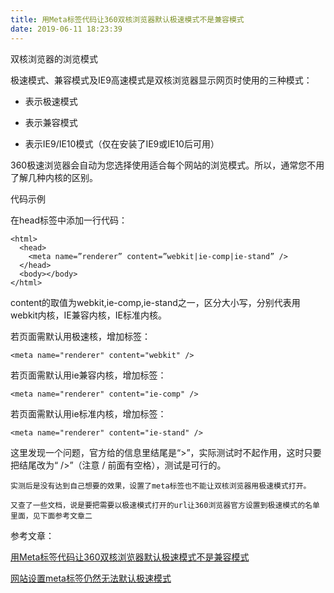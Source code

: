 ```yaml
---
title: 用Meta标签代码让360双核浏览器默认极速模式不是兼容模式
date: 2019-06-11 18:23:39
---
```


双核浏览器的浏览模式

极速模式、兼容模式及IE9高速模式是双核浏览器显示网页时使用的三种模式：

- 表示极速模式

- 表示兼容模式

- 表示IE9/IE10模式（仅在安装了IE9或IE10后可用）

360极速浏览器会自动为您选择使用适合每个网站的浏览模式。所以，通常您不用了解几种内核的区别。

代码示例

在head标签中添加一行代码：
 
```
<html>  
  <head>  
    <meta name=”renderer” content=”webkit|ie-comp|ie-stand” />  
  </head>  
  <body></body>  
</html>
```
content的取值为webkit,ie-comp,ie-stand之一，区分大小写，分别代表用webkit内核，IE兼容内核，IE标准内核。

若页面需默认用极速核，增加标签：
```
<meta name="renderer" content="webkit" /> 
```
若页面需默认用ie兼容内核，增加标签：
```
<meta name="renderer" content="ie-comp" /> 
```
若页面需默认用ie标准内核，增加标签：
```
<meta name="renderer" content="ie-stand" />
```
这里发现一个问题，官方给的信息里结尾是“>”，实际测试时不起作用，这时只要把结尾改为“ />”（注意 / 前面有空格），测试是可行的。 

<code>实测后是没有达到自己想要的效果，设置了meta标签也不能让双核浏览器用极速模式打开。</code>

<code>又查了一些文档，说是要把需要以极速模式打开的url让360浏览器官方设置到极速模式的名单里面，见下面参考文章二</code>


参考文章：

[用Meta标签代码让360双核浏览器默认极速模式不是兼容模式](https://www.jb51.net/web/259920.html)

[网站设置meta标签仍然无法默认极速模式](https://bbs.360.cn/forum.php?mod=viewthread&tid=15451810&highlight=meta)